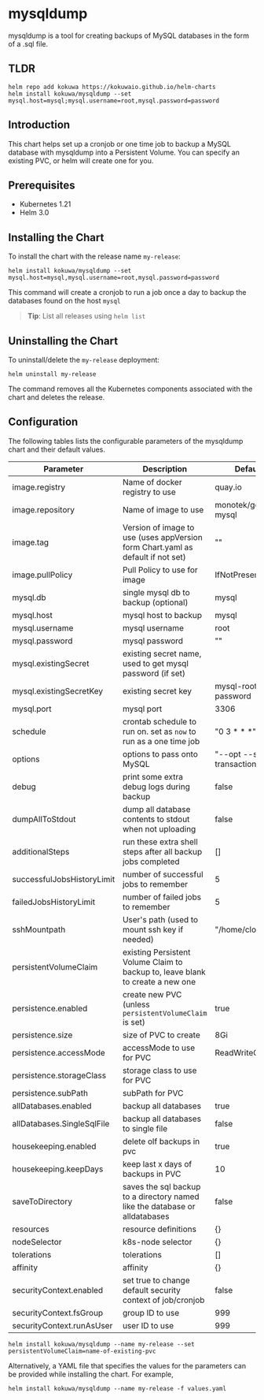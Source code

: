 # mysqldump

mysqldump is a tool for creating backups of MySQL databases in the form of a .sql file.

## TLDR

```console
helm repo add kokuwa https://kokuwaio.github.io/helm-charts
helm install kokuwa/mysqldump --set mysql.host=mysql;mysql.username=root,mysql.password=password
```

## Introduction

This chart helps set up a cronjob or one time job to backup a MySQL database with mysqldump into a Persistent Volume. You can specify an existing PVC, or helm will create one for you.

## Prerequisites

- Kubernetes 1.21
- Helm 3.0

## Installing the Chart

To install the chart with the release name `my-release`:

```console
helm install kokuwa/mysqldump --set mysql.host=mysql,mysql.username=root,mysql.password=password
```

This command will create a cronjob to run a job once a day to backup the databases found on the host `mysql`

> **Tip**: List all releases using `helm list`

## Uninstalling the Chart

To uninstall/delete the `my-release` deployment:

```console
helm uninstall my-release
```

The command removes all the Kubernetes components associated with the chart and deletes the release.

## Configuration

The following tables lists the configurable parameters of the mysqldump chart and their default values.

| Parameter                                     | Description                                                                     | Default                      |
| --------------------------------------------- | ------------------------------------------------------------------------------- | ---------------------------- |
| image.registry                                | Name of docker registry to use                                                  | quay.io                      |
| image.repository                              | Name of image to use                                                            | monotek/gcloud-mysql         |
| image.tag                                     | Version of image to use (uses appVersion form Chart.yaml as default if not set) | ""                           |
| image.pullPolicy                              | Pull Policy to use for image                                                    | IfNotPresent                 |
| mysql.db                                      | single mysql db to backup (optional)                                            | mysql                        |
| mysql.host                                    | mysql host to backup                                                            | mysql                        |
| mysql.username                                | mysql username                                                                  | root                         |
| mysql.password                                | mysql password                                                                  | ""                           |
| mysql.existingSecret                          | existing secret name, used to get mysql password (if set)                       |                              |
| mysql.existingSecretKey                       | existing secret key                                                             | mysql-root-password          |
| mysql.port                                    | mysql port                                                                      | 3306                         |
| schedule                                      | crontab schedule to run on. set as `now` to run as a one time job               | "0 3 \* \* \*"               |
| options                                       | options to pass onto MySQL                                                      | "--opt --single-transaction" |
| debug                                         | print some extra debug logs during backup                                       | false                        |
| dumpAllToStdout                               | dump all database contents to stdout when not uploading                         | false                        |
| additionalSteps                               | run these extra shell steps after all backup jobs completed                     | []                           |
| successfulJobsHistoryLimit                    | number of successful jobs to remember                                           | 5                            |
| failedJobsHistoryLimit                        | number of failed jobs to remember                                               | 5                            |
| sshMountpath                                  | User's path (used to mount ssh key if needed)                                   | "/home/cloudsdk"             |
| persistentVolumeClaim                         | existing Persistent Volume Claim to backup to, leave blank to create a new one  |                              |
| persistence.enabled                           | create new PVC (unless `persistentVolumeClaim` is set)                          | true                         |
| persistence.size                              | size of PVC to create                                                           | 8Gi                          |
| persistence.accessMode                        | accessMode to use for PVC                                                       | ReadWriteOnce                |
| persistence.storageClass                      | storage class to use for PVC                                                    |                              |
| persistence.subPath                           | subPath for PVC                                                                 |                              |
| allDatabases.enabled                          | backup all databases                                                            | true                         |
| allDatabases.SingleSqlFile                    | backup all databases to single file                                             | false                        |
| housekeeping.enabled                          | delete olf backups in pvc                                                       | true                         |
| housekeeping.keepDays                         | keep last x days of backups in PVC                                              | 10                           |
| saveToDirectory                               | saves the sql backup to a directory named like the database or alldatabases     | false                        |
| resources                                     | resource definitions                                                            | {}                           |
| nodeSelector                                  | k8s-node selector                                                               | {}                           |
| tolerations                                   | tolerations                                                                     | \[]                          |
| affinity                                      | affinity                                                                        | {}                           |
| securityContext.enabled                       | set true to change default security context of job/cronjob                      | false                        |
| securityContext.fsGroup                       | group ID to use                                                                 | 999                          |
| securityContext.runAsUser                     | user ID to use                                                                  | 999                          |

```console
helm install kokuwa/mysqldump --name my-release --set persistentVolumeClaim=name-of-existing-pvc
```

Alternatively, a YAML file that specifies the values for the parameters can be provided while installing the chart. For example,

```console
helm install kokuwa/mysqldump --name my-release -f values.yaml
```
